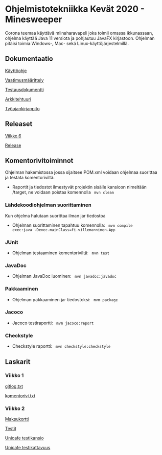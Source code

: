 # Ohjelmistotekniikka Kevät 2020 - Minesweeper

Corona teemaa käyttävä miinaharavapeli joka toimii omassa ikkunassaan, ohjelma käyttää Java 11 versiota ja pohjautuu JavaFX kirjastoon. Ohjelman pitäisi toimia Windows-, Mac- sekä Linux-käyttöjärjestelmillä.


## Dokumentaatio

[Käyttöohje](https://github.com/Viltska/ot-minesweeper/blob/master/dokumentit/kayttoohje.md)

[Vaatimusmäärittely](https://github.com/Viltska/ot-harkka/blob/master/dokumentit/maarittely.md)

[Testausdokumentti](https://github.com/Viltska/ot-minesweeper/blob/master/dokumentit/testaus.md)

[Arkkitehtuuri](https://github.com/Viltska/ot-minesweeper/blob/master/dokumentit/arkkitehtuuri.md)

[Työajankirjanpito](https://github.com/Viltska/ot-minesweeper/blob/master/dokumentit/tyoaika.md)

## Releaset

[Viikko 6](https://github.com/Viltska/ot-minesweeper/releases/tag/Release)

[Release](https://github.com/Viltska/ot-minesweeper/releases/tag/1.3)


## Komentorivitoiminnot
Ohjelman hakemistossa jossa sijaitsee POM.xml  voidaan ohjelmaa suorittaa ja testata komentoriviltä.

- Raportit ja tiedostot ilmestyvät projektin sisälle kansioon nimeltään /target, ne voidaan poistaa komennolla <code> mvn clean </code>

### Lähdekoodiohjelman suorittaminen

Kun ohjelma halutaan suorittaa ilman jar tiedostoa

- Ohjelman suorittaminen tapahtuu komennolla:
<code> mvn compile exec:java -Dexec.mainClass=fi.villemanninen.App </code>

### JUnit 

- Ohjelman testaaminen komentoriviltä:
 <code> mvn test </code>
 
### JavaDoc
 
 - Ohjelman JavaDoc luominen:
 <code> mvn javadoc:javadoc </code>
 
### Pakkaaminen

- Ohjelman pakkaaminen jar tiedostoksi:
<code> mvn package </code>

### Jacoco

- Jacoco testiraportti: 
<code> mvn jacoco:report </code>

### Checkstyle

- Checkstyle raportti:
<code> mvn checkstyle:checkstyle </code>



## Laskarit

### Viikko 1

[gitlog.txt](https://github.com/Viltska/ot-harkka/blob/master/laskarit/viikko1/gitlog.txt)

[komentorivi.txt](https://github.com/Viltska/ot-harkka/blob/master/laskarit/viikko1/komentorivi.txt)

### Viikko 2
[Maksukortti](https://github.com/Viltska/ot-harkka/tree/master/laskarit/viikko2/Maksukortti)

[Testit](https://github.com/Viltska/ot-harkka/tree/master/laskarit/viikko2/Maksukortti/src/test/java)

[Unicafe testikansio](https://github.com/Viltska/ot-minesweeper/tree/master/laskarit/viikko2/Unicafe/src/test/java/com/mycompany/unicafe)

[Unicafe testikattavuus](https://github.com/Viltska/ot-minesweeper/blob/master/laskarit/viikko2/kassapaate.png)
